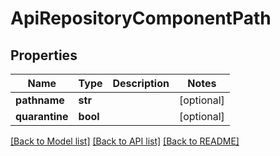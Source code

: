# ApiRepositoryComponentPath

## Properties
Name | Type | Description | Notes
------------ | ------------- | ------------- | -------------
**pathname** | **str** |  | [optional] 
**quarantine** | **bool** |  | [optional] 

[[Back to Model list]](../README.md#documentation-for-models) [[Back to API list]](../README.md#documentation-for-api-endpoints) [[Back to README]](../README.md)

